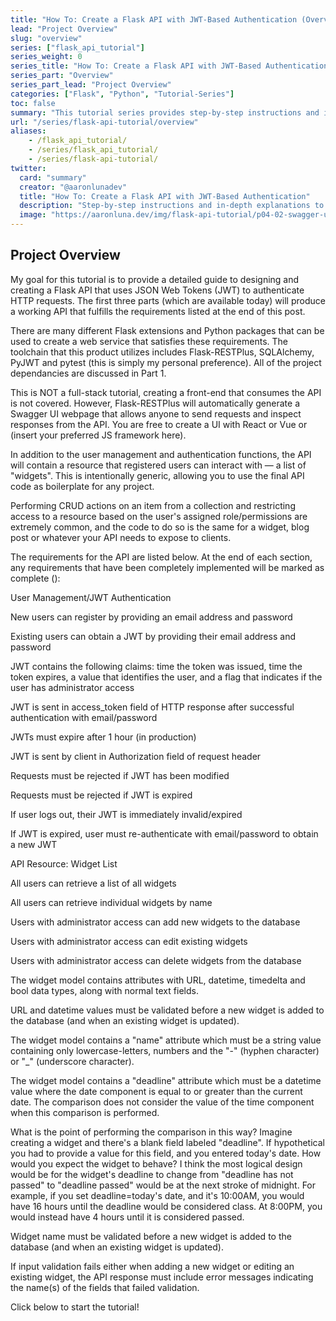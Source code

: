 ```yaml
---
title: "How To: Create a Flask API with JWT-Based Authentication (Overview)"
lead: "Project Overview"
slug: "overview"
series: ["flask_api_tutorial"]
series_weight: 0
series_title: "How To: Create a Flask API with JWT-Based Authentication"
series_part: "Overview"
series_part_lead: "Project Overview"
categories: ["Flask", "Python", "Tutorial-Series"]
toc: false
summary: "This tutorial series provides step-by-step instructions and in-depth explanations to guide you through the process of creating a robust, production-quality REST API. The toolstack consists of Flask, Flask-RESTPlus, pyjwt, SQLAlchemy and other packages. Code quality is a major focus, with considerable time dedicated to testing (using pytest), logging and tools such as coverage, flake8 and mypy. The tutorial concludes by creating a process that continuously integrates (with tox, travis/circle CI, coveralls) and deploys the API (with either Github or Azure DevOps to Heroku)."
url: "/series/flask-api-tutorial/overview"
aliases:
    - /flask_api_tutorial/
    - /series/flask_api_tutorial/
    - /series/flask-api-tutorial/
twitter:
  card: "summary"
  creator: "@aaronlunadev"
  title: "How To: Create a Flask API with JWT-Based Authentication"
  description: "Step-by-step instructions and in-depth explanations to guide you through the process of creating a robust, production-quality REST API using Flask, Flask-RESTlus, pyjwt, SQLAlchemy and more."
  image: "https://aaronluna.dev/img/flask-api-tutorial/p04-02-swagger-ui-auth.jpg"
---
```

## Project Overview

My goal for this tutorial is to provide a detailed guide to designing and creating a Flask API that uses JSON Web Tokens (JWT) to authenticate HTTP requests. The first three parts (which are available today) will produce a working API that fulfills the requirements listed at the end of this post.

There are many different Flask extensions and Python packages that can be used to create a web service that satisfies these requirements. The toolchain that this product utilizes includes Flask-RESTPlus, SQLAlchemy, PyJWT and pytest (this is simply my personal preference). All of the project dependancies are discussed in Part 1.

This is <span class="emphasis">NOT</span> a full-stack tutorial, creating a front-end that consumes the API is not covered. However, Flask-RESTPlus will automatically generate a Swagger UI webpage that allows anyone to send requests and inspect responses from the API. You are free to create a UI with React or Vue or (insert your preferred JS framework here).

In addition to the user management and authentication functions, the API will contain a resource that registered users can interact with &mdash; a list of "widgets". This is intentionally generic, allowing you to use the final API code as boilerplate for any project.

Performing CRUD actions on an item from a collection and restricting access to a resource based on the user's assigned role/permissions are extremely common, and the code to do so is the same for a widget, blog post or whatever your API needs to expose to clients.

The requirements for the API are listed below. At the end of each section, any requirements that have been completely implemented will be marked as complete (<span class="fa fa-star goldenrod"></span>):

<div class="requirements">
  <p class="title">User Management/JWT Authentication</p>
  <div class="fa-bullet-list">
    <p class="fa-bullet-list-item"><span class="fa fa-star-o fa-bullet-icon"></span>New users can register by providing an email address and password</p>
    <p class="fa-bullet-list-item"><span class="fa fa-star-o fa-bullet-icon"></span>Existing users can obtain a JWT by providing their email address and password</p>
    <p class="fa-bullet-list-item"><span class="fa fa-star-o fa-bullet-icon"></span>JWT contains the following claims: time the token was issued, time the token expires, a value that identifies the user, and a flag that indicates if the user has administrator access</p>
    <p class="fa-bullet-list-item"><span class="fa fa-star-o fa-bullet-icon"></span>JWT is sent in access_token field of HTTP response after successful authentication with email/password</p>
    <p class="fa-bullet-list-item"><span class="fa fa-star-o fa-bullet-icon"></span>JWTs must expire after 1 hour (in production)</p>
    <p class="fa-bullet-list-item"><span class="fa fa-star-o fa-bullet-icon"></span>JWT is sent by client in Authorization field of request header</p>
    <p class="fa-bullet-list-item"><span class="fa fa-star-o fa-bullet-icon"></span>Requests must be rejected if JWT has been modified</p>
    <p class="fa-bullet-list-item"><span class="fa fa-star-o fa-bullet-icon"></span>Requests must be rejected if JWT is expired</p>
    <p class="fa-bullet-list-item"><span class="fa fa-star-o fa-bullet-icon"></span>If user logs out, their JWT is immediately invalid/expired</p>
    <p class="fa-bullet-list-item"><span class="fa fa-star-o fa-bullet-icon"></span>If JWT is expired, user must re-authenticate with email/password to obtain a new JWT</p>
  </div>
  <p class="title">API Resource: Widget List</p>
  <div class="fa-bullet-list">
    <p class="fa-bullet-list-item"><span class="fa fa-star-o fa-bullet-icon"></span>All users can retrieve a list of all widgets</p>
    <p class="fa-bullet-list-item"><span class="fa fa-star-o fa-bullet-icon"></span>All users can retrieve individual widgets by name</p>
    <p class="fa-bullet-list-item"><span class="fa fa-star-o fa-bullet-icon"></span>Users with administrator access can add new widgets to the database</p>
    <p class="fa-bullet-list-item"><span class="fa fa-star-o fa-bullet-icon"></span>Users with administrator access can edit existing widgets</p>
    <p class="fa-bullet-list-item"><span class="fa fa-star-o fa-bullet-icon"></span>Users with administrator access can delete widgets from the database</p>
    <p class="fa-bullet-list-item"><span class="fa fa-star-o fa-bullet-icon"></span>The widget model contains attributes with URL, datetime, timedelta and bool data types, along with normal text fields.</p>
    <p class="fa-bullet-list-item"><span class="fa fa-star-o fa-bullet-icon"></span>URL and datetime values must be validated before a new widget is added to the database (and when an existing widget is updated).</p>
    <p class="fa-bullet-list-item"><span class="fa fa-star-o fa-bullet-icon"></span>The widget model contains a "name" attribute which must be a string value containing only lowercase-letters, numbers and the "-" (hyphen character) or "_" (underscore character).</p>
    <p class="fa-bullet-list-item"><span class="fa fa-star-o fa-bullet-icon"></span>The widget model contains a "deadline" attribute which must be a datetime value where the date component is equal to or greater than the current date. The comparison does not consider the value of the time component when this comparison is performed.</p>
    <div class="note note-flex">
      <div class="note-icon">
        <i class="fa fa-pencil"></i>
      </div>
      <div class="note-message" style="flex-flow: column wrap">
        <p>What is the point of performing the comparison in this way? Imagine creating a widget and there's a blank field labeled "deadline". If hypothetical you had to provide a value for this field, and you entered today's date. How would you expect the widget to behave? I think the most logical design would be for the widget's deadline to change from "deadline has not passed" to "deadline passed" would be at the next stroke of midnight. For example, if you set deadline=today's date, and it's 10:00AM, you would have 16 hours until the deadline would be considered class. At 8:00PM, you would instead have 4 hours until it is considered passed.</p>
      </div>
    </div>
    <p class="fa-bullet-list-item"><span class="fa fa-star-o fa-bullet-icon"></span>Widget name must be validated before a new widget is added to the database (and when an existing widget is updated).</p>
    <p class="fa-bullet-list-item"><span class="fa fa-star-o fa-bullet-icon"></span>If input validation fails either when adding a new widget or editing an existing widget, the API response must include error messages indicating the name(s) of the fields that failed validation.</p>
  </div>
</div>

Click below to start the tutorial!
